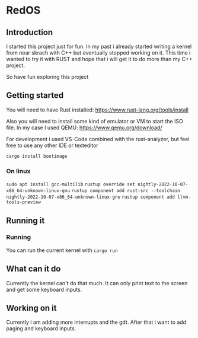 # RedOS

## Introduction

I started this project just for fun. In my past i already started writing a kernel from near skrach with C++ but eventually stopped working on it. This time i wanted to try it with RUST and hope that i will get it to do more than my C++ project.

So have fun exploring this project

## Getting started

You will need to have Rust installed:
https://www.rust-lang.org/tools/install

Also you will need to install some kind of emulator or VM to start the ISO file.
In my case I used QEMU:
https://www.qemu.org/download/

For development i used VS-Code combined with the rust-analyzer, but feel free to use any other IDE or texteditor

`cargo install bootimage`

### On linux

`sudo apt install gcc-multilib`
`rustup override set nightly-2022-10-07-x86_64-unknown-linux-gnu`
`rustup component add rust-src --toolchain nightly-2022-10-07-x86_64-unknown-linux-gnu`
`rustup component add llvm-tools-preview `

## Running it

### Running

You can run the current kernel with `cargo run`

## What can it do

Currently the kernel can't do that much. It can only print text to the screen and get some keyboard inputs.

## Working on it

Currently i am adding more interrupts and the gdt.
After that i want to add paging and keyboard inputs.

